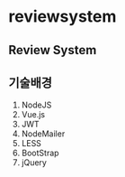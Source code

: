 # reviewsystem

## Review System

## 기술배경
1. NodeJS
2. Vue.js
3. JWT
4. NodeMailer
5. LESS
6. BootStrap
7. jQuery

